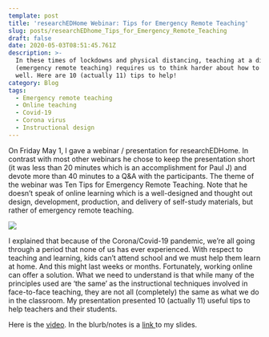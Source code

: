 ```yaml
---
template: post
title: 'researchEDHome Webinar: Tips for Emergency Remote Teaching'
slug: posts/researchEDhome_Tips_for_Emergency_Remote_Teaching
draft: false
date: 2020-05-03T08:51:45.761Z
description: >-
  In these times of lockdowns and physical distancing, teaching at a distance
  (emergency remote teaching) requires us to think harder about how to teach
  well. Here are 10 (actually 11) tips to help!
category: Blog
tags:
  - Emergency remote teaching
  - Online teaching
  - Covid-19
  - Corona virus
  - Instructional design
---
```

On Friday May 1, I gave a webinar / presentation for researchEDHome. In contrast with most other webinars he chose to keep the presentation short (it was less than 20 minutes which is an accomplishment for Paul J) and devote more than 40 minutes to a Q&A with the participants. The theme of the webinar was Ten Tips for Emergency Remote Teaching. Note that he doesn’t speak of online learning which is a well-designed and thought out design, development, production, and delivery of self-study materials, but rather of emergency remote teaching.



![](/media/emergency-remote.png)



I explained that because of the Corona/Covid-19 pandemic, we’re all going through a period that none of us has ever experienced. With respect to teaching and learning, kids can’t attend school and we must help them learn at home. And this might last weeks or months. Fortunately, working online can offer a solution. What we need to understand is that while many of the principles used are ‘the same’ as the instructional techniques involved in face-to-face teaching, they are not all (completely) the same as what we do in the classroom. My presentation presented 10 (actually 11) useful tips to help teachers and their students.

Here is the [video](https://youtu.be/GIc1lL6-tcw). In the blurb/notes is a [link ](https://drive.google.com/file/d/1tooCzervNTzqchs5p321qBJStOOurbq2/view)to my slides.
